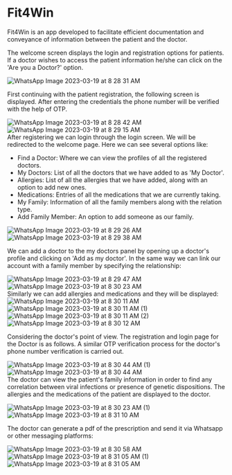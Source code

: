 # Fit4Win
Fit4Win is an app developed to facilitate efficient documentation and conveyance of information between the patient and the doctor.  

The welcome screen displays the login and registration options for patients. If a doctor wishes to access the patient information he/she can click on the 'Are you a Doctor?' option.  

![WhatsApp Image 2023-03-19 at 8 28 31 AM](https://user-images.githubusercontent.com/89999331/226151894-dded4f8c-ff4d-4f81-9b84-ed8af0bac9cb.jpeg)  
  
  
First continuing with the patient registration, the following screen is displayed. After entering the credentials the phone number will be verified with the help of OTP.
  
  
![WhatsApp Image 2023-03-19 at 8 28 42 AM](https://user-images.githubusercontent.com/89999331/226152656-78c6651c-c0ec-4e5a-81a1-256579635b78.jpeg)  &nbsp; &nbsp; &nbsp; &nbsp;           ![WhatsApp Image 2023-03-19 at 8 29 15 AM](https://user-images.githubusercontent.com/89999331/226152658-ecc50982-9963-437e-b23d-5979d94bccaf.jpeg)  
After registering we can login through the login screen. We will be redirected to the welcome page. Here we can see several options like:
* Find a Doctor: Where we can view the profiles of all the registered doctors.
* My Doctors: List of all the doctors that we have added to as 'My Doctor'.
* Allergies: List of all the allergies that we have added, along with an option to add new ones.
* Medications: Entries of all the medications that we are currently taking.
* My Family: Information of all the family members along with the relation type.
* Add Family Member: An option to add someone as our family.  
  
  
![WhatsApp Image 2023-03-19 at 8 29 26 AM](https://user-images.githubusercontent.com/89999331/226152931-a5fae2dd-cc0a-4ace-9b76-bce62a01ecbb.jpeg)   &nbsp; &nbsp; &nbsp; &nbsp; ![WhatsApp Image 2023-03-19 at 8 29 38 AM](https://user-images.githubusercontent.com/89999331/226152949-f0b286e4-cf98-48f7-8500-3b96f7f027e0.jpeg)  

  
  
We can add a doctor to the my doctors panel by opening up a doctor's profile and clicking on 'Add as my doctor'. In the same way we can link our account with a family member by specifying the relationship: 
  
  

![WhatsApp Image 2023-03-19 at 8 29 47 AM](https://user-images.githubusercontent.com/89999331/226153285-5e165d9f-151e-4433-a413-7ebffd50dc93.jpeg) &nbsp; &nbsp; &nbsp; &nbsp;             ![WhatsApp Image 2023-03-19 at 8 30 23 AM](https://user-images.githubusercontent.com/89999331/226153327-e592ad8a-10a3-447f-8993-6c4631fad755.jpeg)  
 Similarly we can add allergies and medications and they will be displayed:  
![WhatsApp Image 2023-03-19 at 8 30 11 AM](https://user-images.githubusercontent.com/89999331/226153350-9c3deb03-d685-41f7-a7ee-8d5b96d0cc7e.jpeg)  &nbsp; &nbsp; &nbsp; &nbsp;           ![WhatsApp Image 2023-03-19 at 8 30 11 AM (1)](https://user-images.githubusercontent.com/89999331/226153374-ee1243b0-c107-424a-94f5-45c1eec14165.jpeg) &nbsp; &nbsp; &nbsp; &nbsp;           ![WhatsApp Image 2023-03-19 at 8 30 11 AM (2)](https://user-images.githubusercontent.com/89999331/226153353-95f5da17-fcef-4b79-9794-0caa8d1ac496.jpeg)  &nbsp; &nbsp; &nbsp; &nbsp;           ![WhatsApp Image 2023-03-19 at 8 30 12 AM](https://user-images.githubusercontent.com/89999331/226153346-03750d36-54f1-42fe-8ba8-f546fe2bad26.jpeg)  
  
Considering the doctor's point of view. The registration and login page for the Doctor is as follows. A similar OTP verification process for the doctor's phone number verification is carried out.  
  
![WhatsApp Image 2023-03-19 at 8 30 44 AM (1)](https://user-images.githubusercontent.com/89999331/226153995-35cb031f-cdaa-41ae-bd6d-8e2705b5771c.jpeg) &nbsp; &nbsp; &nbsp; &nbsp;          ![WhatsApp Image 2023-03-19 at 8 30 44 AM](https://user-images.githubusercontent.com/89999331/226154007-5103560d-2e6e-4071-982a-86f36854c9a0.jpeg)  
The doctor can view the patient's family information in order to find any correlation between viral infections or presence of genetic dispositions. The allergies and the medications of the patient are displayed to the doctor.  
  
  
![WhatsApp Image 2023-03-19 at 8 30 23 AM (1)](https://user-images.githubusercontent.com/89999331/226154065-1b184f3c-2753-49ad-97f3-93cb1dd5a70e.jpeg)  &nbsp; &nbsp; &nbsp; &nbsp;           ![WhatsApp Image 2023-03-19 at 8 31 10 AM](https://user-images.githubusercontent.com/89999331/226154074-da72d86c-33d4-4b59-86c2-2bfb66e238a7.jpeg)  

The doctor can generate a pdf of the prescription and send it via Whatsapp or other messaging platforms:  

![WhatsApp Image 2023-03-19 at 8 30 58 AM](https://user-images.githubusercontent.com/89999331/226154244-5aff309c-13f6-43ac-8483-dab75d64f59a.jpeg) &nbsp; &nbsp; &nbsp; &nbsp;       ![WhatsApp Image 2023-03-19 at 8 31 05 AM (1)](https://user-images.githubusercontent.com/89999331/226154291-11a16dc8-d14b-461f-914f-35c6e9f4aabf.jpeg)      &nbsp; &nbsp; &nbsp; &nbsp;           ![WhatsApp Image 2023-03-19 at 8 31 05 AM](https://user-images.githubusercontent.com/89999331/226154261-c086c376-b1a8-446a-a4a2-f11d339d2eab.jpeg)





